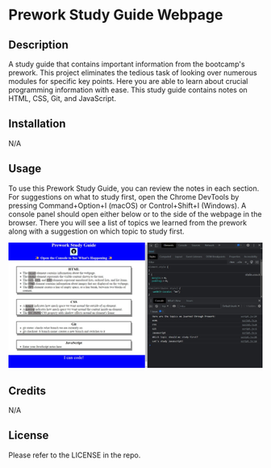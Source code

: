 
# Prework Study Guide Webpage



## Description

A study guide that contains important information from the bootcamp's prework.
This project eliminates the tedious task of looking over numerous modules for specific key points.
Here you are able to learn about crucial programming information with ease.
This study guide contains notes on HTML, CSS, Git, and JavaScript.


## Installation

N/A

## Usage

To use this Prework Study Guide, you can review the notes in each section. For suggestions on what to study first, open the Chrome DevTools by pressing Command+Option+I (macOS) or Control+Shift+I (Windows). A console panel should open either below or to the side of the webpage in the browser. There you will see a list of topics we learned from the prework along with a suggestion on which topic to study first.


![study-guide-screenshot](./assets/study-guide-screenshot1.jpg)
    

## Credits

N/A

## License

Please refer to the LICENSE in the repo.



